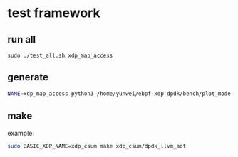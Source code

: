 # test framework

## run all

```
sudo ./test_all.sh xdp_map_access
```

## generate

```bash
NAME=xdp_map_access python3 /home/yunwei/ebpf-xdp-dpdk/bench/plot_mode.py
```

## make

example:

```sh
sudo BASIC_XDP_NAME=xdp_csum make xdp_csum/dpdk_llvm_aot
```